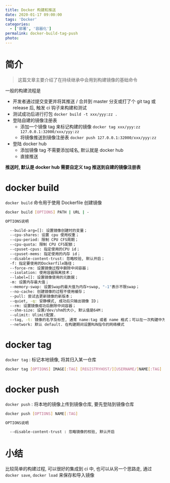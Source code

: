 ```yaml
---
title: Docker 构建和推送
date: 2020-01-17 09:00:00
tags: 'Docker'
categories:
  - ['部署', '容器化']
permalink: docker-build-tag-push
photo:
---
```


# 简介

> 这篇文章主要介绍了在持续继承中会用到构建镜像的基础命令

一般的构建流程是

- 开发者通过提交变更并将其推送 / 合并到 master 分支或打了个 git tag 或 release 后, 触发 ci 钩子来构建和测试
- 测试成功后进行打包 `docker build -t xxx/yyy:zz .`
- 登陆自建的镜像注册表
  - 添加一个镜像 tag 来标记构建的镜像 `docker tag xxx/yyy:zz 127.0.0.1:32000/xxx/yyy:zz`
  - 将镜像推送到镜像注册表 `docker push 127.0.0.1:32000/xxx/yyy:zz`
- 登陆 docker hub
  - 添加镜像 tag 不需要添加域名, 默认就是 docker hub
  - 直接推送

**推送时, 默认是 docker hub 需要自定义 tag 推送到自建的镜像注册表**

<!-- more -->

# docker build

`docker build` 命令用于使用 Dockerfile 创建镜像

```sh
docker build [OPTIONS] PATH | URL | -

OPTIONS说明

  --build-arg=[]: 设置镜像创建时的变量；
  --cpu-shares: 设置 cpu 使用权重；
  --cpu-period: 限制 CPU CFS周期；
  --cpu-quota: 限制 CPU CFS配额；
  --cpuset-cpus: 指定使用的CPU id；
  --cpuset-mems: 指定使用的内存 id；
  --disable-content-trust: 忽略校验, 默认开启；
  -f: 指定要使用的Dockerfile路径；
  --force-rm: 设置镜像过程中删除中间容器；
  --isolation: 使用容器隔离技术；
  --label=[]: 设置镜像使用的元数据；
  -m: 设置内存最大值；
  --memory-swap: 设置Swap的最大值为内存+swap, "-1"表示不限swap；
  --no-cache: 创建镜像的过程不使用缓存；
  --pull: 尝试去更新镜像的新版本；
  --quiet, -q: 安静模式, 成功后只输出镜像 ID；
  --rm: 设置镜像成功后删除中间容器；
  --shm-size: 设置/dev/shm的大小, 默认值是64M；
  --ulimit: Ulimit配置.
  --tag, -t: 镜像的名字及标签, 通常 name:tag 或者 name 格式；可以在一次构建中为一个镜像设置多个标签.
  --network: 默认 default. 在构建期间设置RUN指令的网络模式
```

# docker tag

`docker tag` : 标记本地镜像, 将其归入某一仓库

```sh
docker tag [OPTIONS] IMAGE[:TAG] [REGISTRYHOST/][USERNAME/]NAME[:TAG]
```

# docker push

`docker push` : 将本地的镜像上传到镜像仓库, 要先登陆到镜像仓库

```sh
docker push [OPTIONS] NAME[:TAG]

OPTIONS说明

  --disable-content-trust : 忽略镜像的校验, 默认开启
```

# 小结

比较简单的构建过程, 可以很好的集成到 ci 中, 也可以从另一个思路走, 通过 `docker save`, `docker load` 来保存和导入镜像
